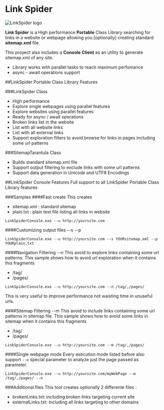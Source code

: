 Link Spider
===========
![LinkSpider logo](https://raw.githubusercontent.com/JuanKRuiz/LinkSpider/master/LingSpider-logo.png)

**Link Spider** is a High performance **Portable** Class Library searching for links in a website or webpage allowing you [optionally] creating standard **sitemap.xml** file.

This proyect also includes a **Console Client** as an utility to generate sitemap.xml of any site.

* Library works with parallel tasks to reach maximum perfomance
* async - await operations support

##LinkSpider Portable Class Library Features

###LinkSpider Class
* High performance
* Explore single webpages using parallel features
* Explore websites using parallel features
* Ready for async / await  operations
* Broken links list in the website 
* List with all website links
* List with all external links
* Support exploration filters to avoid browse for links in pages including some url patterns

###SitemapTarantula Class
* Builds standard sitemap.xml file
* Support output filtering to exclude links with some url patterns
* Support data generation in Unicode and UTF8 Encodings


##LinkSpider Console Features
Full support to all LinkSpider Portable Class Library features

###Samples
####Fast create
This creates
* sitemap.xml : standard sitemap
* plain.txt   : plain text file listing all links in website

```
LinkSpiderConsole.exe --u http://yoursite.com
```
####Customizing output files --s --p
```
LinkSpiderConsole.exe --u http://yoursite.com --s YOURsitemap.xml --p YOURplain.txt
```

####Navigation Filtering --n
This avoid to explore links containing some url patterns.
This sample shows how to avoid url  exploration when it contains this fragments
* /tag/
* /pages/

```
LinkSpiderConsole.exe --u http://yoursite.com --n /tag/,/pages/
```

This is very useful to improve performance not waisting time in unuseful urls.

####Sitemap Filtering --m
This avoid to include links containing some url patterns in sitemap file.
This sample shows how to avoid some links in sitemap when it contains this fragments
* /tag/
* /pages/


```
LinkSpiderConsole.exe --u http://yoursite.com --m /tag/,/pages/
```

####Single webpage mode
Every execution mode listed before also support `--o` special parameter to analyze just the page passed as parameter.

```
LinkSpiderConsole.exe --u http://yoursite.com/myWebPage --m /tag/,/pages/ --o
```

###Additional files
This tool creates optionally 2 differente files :
* brokenLinks.txt: including broken links targeting current site
* externalLinks.txt: including all links targeting to other domains

